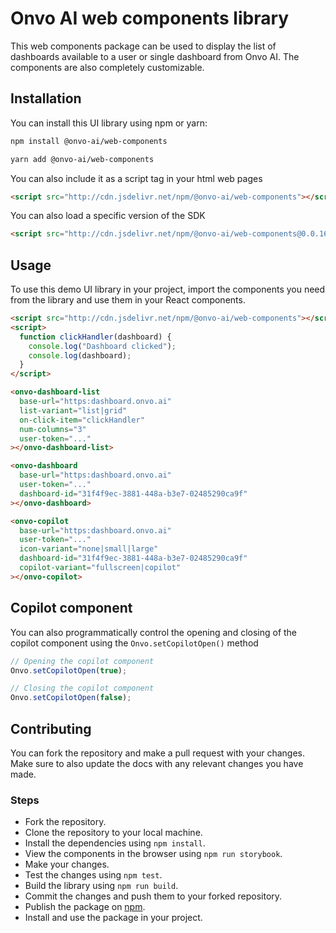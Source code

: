 # Onvo AI web components library

This web components package can be used to display the list of dashboards available to a user or single dashboard from Onvo AI. The components are also completely customizable.

## Installation

You can install this UI library using npm or yarn:

```bash
npm install @onvo-ai/web-components
```

```bash
yarn add @onvo-ai/web-components
```

You can also include it as a script tag in your html web pages

```html
<script src="http://cdn.jsdelivr.net/npm/@onvo-ai/web-components"></script>
```

You can also load a specific version of the SDK

```html
<script src="http://cdn.jsdelivr.net/npm/@onvo-ai/web-components@0.0.16"></script>
```

## Usage

To use this demo UI library in your project, import the components you need from the library and use them in your React components.

```html
<script src="http://cdn.jsdelivr.net/npm/@onvo-ai/web-components"></script>
<script>
  function clickHandler(dashboard) {
    console.log("Dashboard clicked");
    console.log(dashboard);
  }
</script>

<onvo-dashboard-list
  base-url="https:dashboard.onvo.ai"
  list-variant="list|grid"
  on-click-item="clickHandler"
  num-columns="3"
  user-token="..."
></onvo-dashboard-list>

<onvo-dashboard
  base-url="https:dashboard.onvo.ai"
  user-token="..."
  dashboard-id="31f4f9ec-3881-448a-b3e7-02485290ca9f"
></onvo-dashboard>

<onvo-copilot
  base-url="https:dashboard.onvo.ai"
  user-token="..."
  icon-variant="none|small|large"
  dashboard-id="31f4f9ec-3881-448a-b3e7-02485290ca9f"
  copilot-variant="fullscreen|copilot"
></onvo-copilot>
```

## Copilot component

You can also programmatically control the opening and closing of the copilot component using the `Onvo.setCopilotOpen()` method

```javascript
// Opening the copilot component
Onvo.setCopilotOpen(true);

// Closing the copilot component
Onvo.setCopilotOpen(false);
```

## Contributing

You can fork the repository and make a pull request with your changes. Make sure to also update the docs with any relevant changes you have made.

### Steps

- Fork the repository.
- Clone the repository to your local machine.
- Install the dependencies using `npm install`.
- View the components in the browser using `npm run storybook`.
- Make your changes.
- Test the changes using `npm test`.
- Build the library using `npm run build`.
- Commit the changes and push them to your forked repository.
- Publish the package on [npm](https://www.npmjs.com/).
- Install and use the package in your project.
